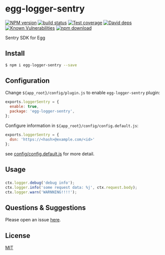 # egg-logger-sentry

[![NPM version][npm-image]][npm-url]
[![build status][travis-image]][travis-url]
[![Test coverage][codecov-image]][codecov-url]
[![David deps][david-image]][david-url]
[![Known Vulnerabilities][snyk-image]][snyk-url]
[![npm download][download-image]][download-url]

[npm-image]: https://img.shields.io/npm/v/egg-logger-sentry.svg?style=flat-square
[npm-url]: https://npmjs.org/package/egg-logger-sentry
[travis-image]: https://img.shields.io/travis/kidneyleung/egg-logger-sentry.svg?style=flat-square
[travis-url]: https://app.travis-ci.com/github/kidneyleung/egg-logger-sentry
[codecov-image]: https://img.shields.io/codecov/c/github/kidneyleung/egg-logger-sentry.svg?style=flat-square
[codecov-url]: https://codecov.io/github/kidneyleung/egg-logger-sentry?branch=master
[david-image]: https://img.shields.io/david/kidneyleung/egg-logger-sentry.svg?style=flat-square
[david-url]: https://david-dm.org/kidneyleung/egg-logger-sentry
[snyk-image]: https://snyk.io/test/npm/egg-logger-sentry/badge.svg?style=flat-square
[snyk-url]: https://snyk.io/test/npm/egg-logger-sentry
[download-image]: https://img.shields.io/npm/dm/egg-logger-sentry.svg?style=flat-square
[download-url]: https://npmjs.org/package/egg-logger-sentry

Sentry SDK for Egg

## Install

```bash
$ npm i egg-logger-sentry --save
```

## Configuration

Change `${app_root}/config/plugin.js` to enable `egg-logger-sentry` plugin:

```js
exports.loggerSentry = {
  enable: true,
  package: 'egg-logger-sentry',
};
```

Configure information in `${app_root}/config/config.default.js`:

```js
exports.loggerSentry = {
  dsn: 'https://<hash>@example.com/<id>'
};
```

see [config/config.default.js](config/config.default.js) for more detail.

## Usage

### 

```js
ctx.logger.debug('debug info');
ctx.logger.info('some request data: %j', ctx.request.body);
ctx.logger.warn('WARNNING!!!!');
```



## Questions & Suggestions

Please open an issue [here](https://github.com/kidneyleung/egg-logger-sentry/issues).

## License

[MIT](LICENSE)
